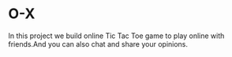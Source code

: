 # O-X
In this project we build online Tic Tac Toe game to play online with friends.And you can also chat and share your opinions.

